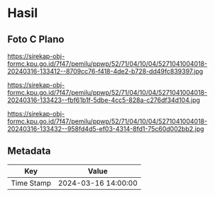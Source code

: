 # Hasil

## Foto C Plano

https://sirekap-obj-formc.kpu.go.id/7f47/pemilu/ppwp/52/71/04/10/04/5271041004018-20240316-133412--8709cc76-f418-4de2-b728-dd49fc839397.jpg

https://sirekap-obj-formc.kpu.go.id/7f47/pemilu/ppwp/52/71/04/10/04/5271041004018-20240316-133423--fbf61b1f-5dbe-4cc5-828a-c276df34d104.jpg

https://sirekap-obj-formc.kpu.go.id/7f47/pemilu/ppwp/52/71/04/10/04/5271041004018-20240316-133432--958fd4d5-ef03-4314-8fd1-75c60d002bb2.jpg


## Metadata

| Key        | Value               |
| ---------- | ------------------- |
| Time Stamp | 2024-03-16 14:00:00 |




